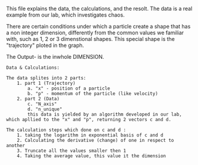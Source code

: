 This file explains the data, the calculations, and the resolt.
The data is a real example from our lab, which investigates chaos.

There are certain conditions under which a particle create a shape that has a non integer dimension, differently from the common values we familiar with, such as 1, 2 or 3 dimenstional shapes.
This special shape is the "trajectory" ploted in the graph.

The Output- is the inwhole DIMENSION.

~~~~~~~~~~~~~~~~~~~~~~~~~~~~~~~~~~~~~~~~~~~~~~~~~~~~~~~~~~~~
Data & Calculations: 

The data splites into 2 parts:
    1. part 1 (Trajectory)
        a. "x" - position of a particle 
        b. "p" - momentum of the particle (like velocity)
    2. part 2 (Data)
        c. "N_axis" 
        d. "n_unique" 
        this data is yielded by an algorithm developed in our lab, which apllied to the "x" and "p", returning 2 vectors c and d. 

The calculation steps which done on c and d :
    1. taking the logarithm in exponential basis of c and d
    2. Calculating the derivative (change) of one in respect to another 
    3. Truncate all the values smaller then 1 
    4. Taking the average value, this value it the dimension

